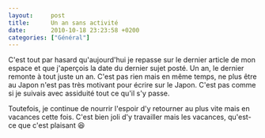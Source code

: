 ```yaml
---
layout:     post
title:      Un an sans activité
date:       2010-10-18 23:23:58 +0200
categories: ["Général"]
---
```


C'est tout par hasard qu'aujourd'hui je repasse sur le dernier article de mon espace et que j'aperçois la date du
dernier sujet posté. Un an, le dernier remonte à tout juste un an. C'est pas rien mais en même temps, ne plus être
au Japon n'est pas très motivant pour écrire sur le Japon. C'est pas comme si je suivais avec assiduité tout ce
qu'il s'y passe.

Toutefois, je continue de nourrir l'espoir d'y retourner au plus vite mais en vacances cette fois. C'est bien joli
d'y travailler mais les vacances, qu'est-ce que c'est plaisant :laughing: